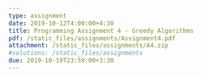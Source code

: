 ```yaml
---
type: assignment
date: 2019-10-12T4:00:00+4:30
title: Programming Assignment 4 - Greedy Algorithms
pdf: /static_files/assignments/Assignment4.pdf
attachment: /static_files/assignments/A4.zip
#solutions: /static_files/assignments
due: 2019-10-19T23:59:00+3:30
---
```

